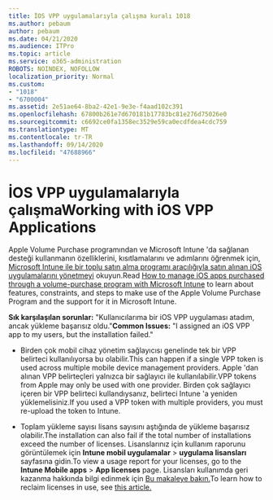 ```yaml
---
title: İOS VPP uygulamalarıyla çalışma kuralı 1018
ms.author: pebaum
author: pebaum
ms.date: 04/21/2020
ms.audience: ITPro
ms.topic: article
ms.service: o365-administration
ROBOTS: NOINDEX, NOFOLLOW
localization_priority: Normal
ms.custom:
- "1018"
- "6700004"
ms.assetid: 2e51ae64-8ba2-42e1-9e3e-f4aad102c391
ms.openlocfilehash: 67800b261e7d670181b17783bc81e276d75026e0
ms.sourcegitcommit: c6692ce0fa1358ec3529e59ca0ecdfdea4cdc759
ms.translationtype: MT
ms.contentlocale: tr-TR
ms.lasthandoff: 09/14/2020
ms.locfileid: "47688966"
---
```

# <a name="working-with-ios-vpp-applications"></a><span data-ttu-id="b8065-102">İOS VPP uygulamalarıyla çalışma</span><span class="sxs-lookup"><span data-stu-id="b8065-102">Working with iOS VPP Applications</span></span>

<span data-ttu-id="b8065-103">Apple Volume Purchase programından ve Microsoft Intune 'da sağlanan desteği kullanmanın özelliklerini, kısıtlamalarını ve adımlarını öğrenmek için, [Microsoft Intune ile bir toplu satın alma programı aracılığıyla satın alınan iOS uygulamalarını yönetmeyi](https://docs.microsoft.com/intune/vpp-apps-ios) okuyun.</span><span class="sxs-lookup"><span data-stu-id="b8065-103">Read [How to manage iOS apps purchased through a volume-purchase program with Microsoft Intune](https://docs.microsoft.com/intune/vpp-apps-ios) to learn about features, constraints, and steps to make use of the Apple Volume Purchase Program and the support for it in Microsoft Intune.</span></span>
  
 <span data-ttu-id="b8065-104">**Sık karşılaşılan sorunlar:** "Kullanıcılarıma bir iOS VPP uygulaması atadım, ancak yükleme başarısız oldu."</span><span class="sxs-lookup"><span data-stu-id="b8065-104">**Common Issues:** "I assigned an iOS VPP app to my users, but the installation failed."</span></span>
  
- <span data-ttu-id="b8065-105">Birden çok mobil cihaz yönetim sağlayıcısı genelinde tek bir VPP belirteci kullanılıyorsa bu olabilir.</span><span class="sxs-lookup"><span data-stu-id="b8065-105">This can happen if a single VPP token is used across multiple mobile device management providers.</span></span> <span data-ttu-id="b8065-106">Apple 'dan alınan VPP belirteçleri yalnızca bir sağlayıcı ile kullanılabilir.</span><span class="sxs-lookup"><span data-stu-id="b8065-106">VPP tokens from Apple may only be used with one provider.</span></span> <span data-ttu-id="b8065-107">Birden çok sağlayıcı içeren bir VPP belirteci kullandıysanız, belirteci Intune 'a yeniden yüklemelisiniz.</span><span class="sxs-lookup"><span data-stu-id="b8065-107">If you used a VPP token with multiple providers, you must re-upload the token to Intune.</span></span>

- <span data-ttu-id="b8065-108">Toplam yükleme sayısı lisans sayısını aştığında de yükleme başarısız olabilir.</span><span class="sxs-lookup"><span data-stu-id="b8065-108">The installation can also fail if the total number of installations exceed the number of licenses.</span></span> <span data-ttu-id="b8065-109">Lisanslarınız için kullanım raporunu görüntülemek için **Intune mobil uygulamalar** \> **uygulama lisansları** sayfasına gidin.</span><span class="sxs-lookup"><span data-stu-id="b8065-109">To view a usage report for your licenses, go to the **Intune Mobile apps** \> **App licenses** page.</span></span> <span data-ttu-id="b8065-110">Lisansları kullanımda geri kazanma hakkında bilgi edinmek için [Bu makaleye bakın.](https://docs.microsoft.com/intune/vpp-apps-ios#revoking-app-licenses-and-deleting-tokens)</span><span class="sxs-lookup"><span data-stu-id="b8065-110">To learn how to reclaim licenses in use, see [this article.](https://docs.microsoft.com/intune/vpp-apps-ios#revoking-app-licenses-and-deleting-tokens)</span></span>

